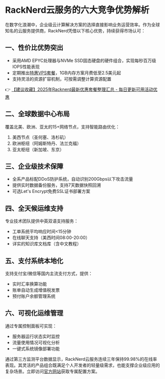 # RackNerd云服务的六大竞争优势解析

在数字化浪潮中，企业级云计算解决方案的选择直接影响业务运营效率。作为全球知名的云服务提供商，RackNerd凭借以下核心优势，持续获得市场认可：

## 一、性价比优势突出
- 采用AMD EPYC处理器与NVMe SSD固态硬盘的硬件组合，实现每秒百万级IOPS性能表现
- 定期推出[特惠VPS套餐](https://bit.ly/Rack_Nerd)，1GB内存方案月费低至2.5美元起
- 支持灵活的资源扩容机制，可按需调整计算资源配置

👉 [【建议收藏】2025年Racknerd最新优惠套餐整理汇总 - 每日更新可用活动优惠](https://bit.ly/Rack_Nerd)

## 二、全球数据中心布局
覆盖北美、欧洲、亚太的15+网络节点，支持智能路由优化：
1. 美西节点（圣何塞、洛杉矶）
2. 欧洲枢纽（阿姆斯特丹、法兰克福）
3. 亚太枢纽（新加坡、东京）

## 三、企业级技术保障
- 全系产品标配DDoS防护系统，自动识别200Gbps以下攻击流量
- 提供实时数据备份服务，支持7天数据快照回溯
- 可选Let's Encrypt免费SSL证书部署方案

## 四、全天候运维支持
专业技术团队提供中英双语支持服务：
- 工单系统平均响应时间<15分钟
- 在线聊天支持（美西时间08:00-20:00）
- 详实的知识库文档库（含中文教程）

## 五、支付系统本地化
支持支付宝/微信等国内主流支付方式，提供：
- 实时汇率换算功能
- 账单自动生成增值税发票
- 预付账户余额管理系统

## 六、可视化运维管理
通过专属控制面板可实现：
- 服务器运行状态实时监控
- 流量使用情况可视化分析
- 一键式系统镜像部署功能

通过第三方监测平台数据显示，RackNerd云服务连续三年保持99.98%的在线率表现。其灵活的产品组合既满足个人开发者的轻量级需求，也能支撑企业级应用的复杂场景。立即访问[官方网站](https://bit.ly/Rack_Nerd)获取专属配置方案。